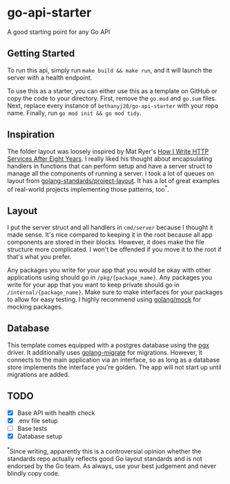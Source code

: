 # go-api-starter
A good starting point for any Go API

## Getting Started
To run this api, simply run `make build && make run`, and it will launch the server with a health endpoint.

To use this as a starter, you can either use this as a template on GitHub or copy the code to your directory. First, remove the `go.mod` and `go.sum` files. Next, replace every instance of `bethanyj28/go-api-starter` with your repo name. Finally, run `go mod init && go mod tidy`.

## Inspiration
The folder layout was loosely inspired by Mat Ryer's [How I Write HTTP Services After Eight Years](https://pace.dev/blog/2018/05/09/how-I-write-http-services-after-eight-years.html). I really liked his thought about encapsulating handlers in functions that can perform setup and have a server struct to manage all the components of running a server. I took a lot of queues on layout from [golang-standards/project-layout](https://github.com/golang-standards/project-layout). It has a lot of great examples of real-world projects implementing those patterns, too<sup>*</sup>.

## Layout
I put the server struct and all handlers in `cmd/server` because I thought it made sense. It's nice compared to keeping it in the root because all app components are stored in their blocks. However, it does make the file structure more complicated. I won't be offended if you move it to the root if that's what you prefer. 

Any packages you write for your app that you would be okay with other applications using should go in `/pkg/{package_name}`. Any packages you write for your app that you want to keep private should go in `/internal/{package_name}`. Make sure to make interfaces for your packages to allow for easy testing. I highly recommend using [golang/mock](https://github.com/golang/mock) for mocking packages.

## Database
This template comes equipped with a postgres database using the [pgx](https://pkg.go.dev/github.com/jackc/pgx/v4) driver. It additionally uses [golang-migrate](https://pkg.go.dev/github.com/golang-migrate/migrate/v4) for migrations. However, it connects to the main application via an interface, so as long as a database store implements the interface you're golden. The app will not start up until migrations are added.

## TODO
- [x] Base API with health check
- [x] .env file setup
- [ ] Base tests
- [x] Database setup

<sup>*</sup>Since writing, apparently this is a controversial opinion whether the standards repo actually reflects good Go layout standards and is not endorsed by the Go team. As always, use your best judgement and never blindly copy code.
